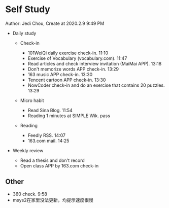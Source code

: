 # Self Study

Author: Jedi Chou, Create at 2020.2.9 9:49 PM

* Daily study
  * Check-in
    * 101WeiQi daily exercise check-in. 11:10
    * Exercise of Vocabulary (vocabulary.com). 11:47
    * Read articles and check interview invitation (MaiMai APP). 13:18
    * Don't memorize words APP check-in. 13:29
    * 163 music APP check-in. 13:30
    * Tencent cartoon APP check-in. 13:30
    * NowCoder check-in and do an exercise that contains 20 puzzles. 13:29

  * Micro habit
    * Read Sina Blog. 11:54
    * Reading 1 minutes at SIMPLE Wik. pass

  * Reading
    * Feedly RSS. 14:07
    * 163.com mail. 14:25

* Weekly review
  * Read a thesis and don't record
  * Open class APP by 163.com check-in

## Other

* 360 check. 9:58
* msys2在家里没法更新，均提示速度很慢
